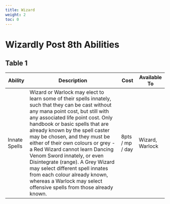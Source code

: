 ```yaml
---
title: Wizard
weight: 2
toc: 0
---
```


# Wizardly Post 8th Abilities

## Table 1

|Ability|Description|Cost|Available To|
|---|---|---|---|
| Innate Spells | Wizard or Warlock may elect to learn some of their spells innately, such that they can be cast without any mana point cost, but still with any associated life point cost.  Only handbook or basic spells that are already known by the spell caster may be chosen, and they must be either of their own colours or grey - a Red Wizard cannot learn Dancing Venom Sword innately, or even Disintegrate (range).  A Grey Wizard may select different spell innates from each colour already known, whereas a Warlock may select offensive spells from those already known.| 8pts / mp / day | Wizard, Warlock|